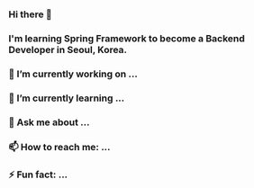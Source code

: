 ### Hi there 👋
### I'm learning Spring Framework to become a Backend Developer in Seoul, Korea. 
### 🔭 I’m currently working on ...
### 🌱 I’m currently learning ...
### 💬 Ask me about ...
### 📫 How to reach me: ...
### ⚡ Fun fact: ...

<!--
**goodtonoh/goodtonoh** is a ✨ _special_ ✨ repository because its `README.md` (this file) appears on your GitHub profile.

Here are some ideas to get you started:

- 🔭 I’m currently working on ...
- 🌱 I’m currently learning ...
- 👯 I’m looking to collaborate on ...
- 🤔 I’m looking for help with ...
- 💬 Ask me about ...
- 📫 How to reach me: ...
- 😄 Pronouns: ...
- ⚡ Fun fact: ...
-->
